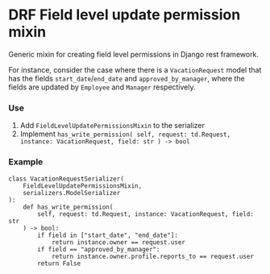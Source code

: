 # DRF Field level update permission mixin
Generic mixin for creating field level permissions in Django rest framework.

For instance, consider the case where there is a `VacationRequest` model that has the fields `start_date`/`end_date` and `approved_by_manager`, where the fields are updated by `Employee` and `Manager` respectively. 


### Use
1. Add `FieldLevelUpdatePermissionsMixin` to the serializer
2. Implement `has_write_permission(
        self, request: td.Request, instance: VacationRequest, field: str
    ) -> bool`
    
### Example
```
class VacationRequestSerializer(
    FieldLevelUpdatePermissionsMixin,
    serializers.ModelSerializer
):
    def has_write_permission(
        self, request: td.Request, instance: VacationRequest, field: str
    ) -> bool:
        if field in ["start_date", "end_date"]:
            return instance.owner == request.user
        if field == "approved_by_manager":
            return instance.owner.profile.reports_to == request.user
        return False
```

